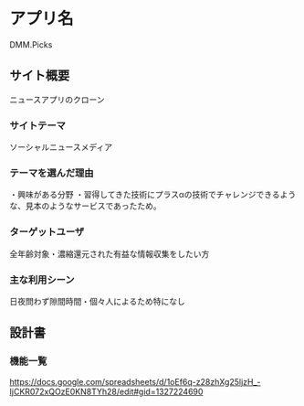 # アプリ名
DMM.Picks
## サイト概要
ニュースアプリのクローン

### サイトテーマ
ソーシャルニュースメディア

### テーマを選んだ理由
・興味がある分野
・習得してきた技術にプラスαの技術でチャレンジできるような、見本のようなサービスであったため。

### ターゲットユーザ
全年齢対象・濃縮還元された有益な情報収集をしたい方

### 主な利用シーン
日夜問わず隙間時間・個々人によるため特になし

## 設計書

### 機能一覧
https://docs.google.com/spreadsheets/d/1oEf6q-z28zhXg25ljzH_-IjCKR072xQOzE0KN8TYh28/edit#gid=1327224690